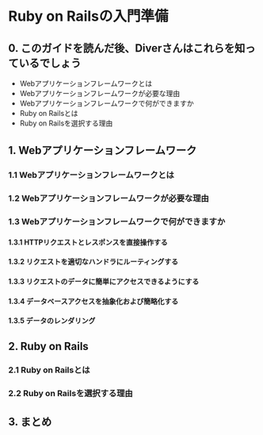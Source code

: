 # Ruby on Railsの入門準備

## 0. このガイドを読んだ後、Diverさんはこれらを知っているでしょう

- Webアプリケーションフレームワークとは
- Webアプリケーションフレームワークが必要な理由
- Webアプリケーションフレームワークで何ができますか
- Ruby on Railsとは
- Ruby on Railsを選択する理由

## 1. Webアプリケーションフレームワーク

### 1.1 Webアプリケーションフレームワークとは

### 1.2 Webアプリケーションフレームワークが必要な理由

### 1.3 Webアプリケーションフレームワークで何ができますか
#### 1.3.1 HTTPリクエストとレスポンスを直接操作する
#### 1.3.2 リクエストを適切なハンドラにルーティングする
#### 1.3.3 リクエストのデータに簡単にアクセスできるようにする
#### 1.3.4 データベースアクセスを抽象化および簡略化する
#### 1.3.5 データのレンダリング


## 2. Ruby on Rails 

### 2.1 Ruby on Railsとは 

### 2.2 Ruby on Railsを選択する理由

## 3. まとめ
